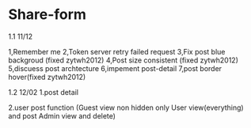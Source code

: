# Share-form
1.1  11/12

1,Remember me
2,Token server retry failed request
3,Fix post blue backgroud (fixed zytwh2012) 
4,Post size consistent (fixed zytwh2012) 
5,discuess post archtecture
6,impement post-detail
7,post border hover(fixed zytwh2012)

1.2 12/02
1.post detail

2.user post function
(Guest view non hidden only
User view(everything) and post
Admin view and delete)

